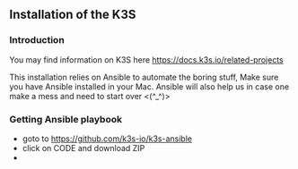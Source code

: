 ## Installation of the K3S

### Introduction
You may find information on K3S here https://docs.k3s.io/related-projects

This installation relies on Ansible to automate the boring stuff, Make sure you have Ansible installed in your Mac. 
Ansible will also help us in case one make a mess and need to start over <(^_^)>

### Getting Ansible playbook
- goto to https://github.com/k3s-io/k3s-ansible
- click on CODE and download ZIP
- 


